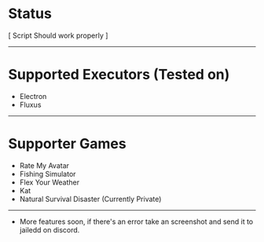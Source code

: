 # Status
[ Script Should work properly ]

---------------
# Supported Executors (Tested on)

+ Electron
+ Fluxus
  
---------------

# Supporter Games

+ Rate My Avatar
+ Fishing Simulator
+ Flex Your Weather
+ Kat
+ Natural Survival Disaster (Currently Private)
---------------

+ More features soon, if there's an error take an screenshot and send it to jailedd on discord.
